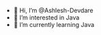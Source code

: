 - 👋 Hi, I’m @Ashlesh-Devdare
- 👀 I’m interested in Java
- 🌱 I’m currently learning Java

<!---
Ashlesh-Devdare/Ashlesh-Devdare is a ✨ special ✨ repository because its `README.md` (this file) appears on your GitHub profile.
You can click the Preview link to take a look at your changes.
--->
